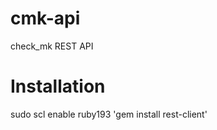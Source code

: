 cmk-api
=======

check_mk REST API

Installation
============

sudo scl enable ruby193 'gem install rest-client'

